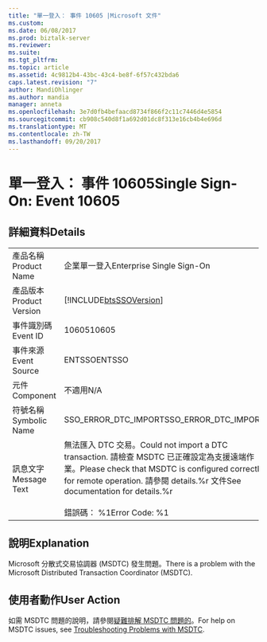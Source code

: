 ```yaml
---
title: "單一登入： 事件 10605 |Microsoft 文件"
ms.custom: 
ms.date: 06/08/2017
ms.prod: biztalk-server
ms.reviewer: 
ms.suite: 
ms.tgt_pltfrm: 
ms.topic: article
ms.assetid: 4c9812b4-43bc-43c4-be8f-6f57c432bda6
caps.latest.revision: "7"
author: MandiOhlinger
ms.author: mandia
manager: anneta
ms.openlocfilehash: 3e7d0fb4befaacd8734f866f2c11c7446d4e5854
ms.sourcegitcommit: cb908c540d8f1a692d01dc8f313e16cb4b4e696d
ms.translationtype: MT
ms.contentlocale: zh-TW
ms.lasthandoff: 09/20/2017
---
```

# <a name="single-sign-on-event-10605"></a><span data-ttu-id="d83e4-102">單一登入： 事件 10605</span><span class="sxs-lookup"><span data-stu-id="d83e4-102">Single Sign-On: Event 10605</span></span>
## <a name="details"></a><span data-ttu-id="d83e4-103">詳細資料</span><span class="sxs-lookup"><span data-stu-id="d83e4-103">Details</span></span>  
  
|||  
|-|-|  
|<span data-ttu-id="d83e4-104">產品名稱</span><span class="sxs-lookup"><span data-stu-id="d83e4-104">Product Name</span></span>|<span data-ttu-id="d83e4-105">企業單一登入</span><span class="sxs-lookup"><span data-stu-id="d83e4-105">Enterprise Single Sign-On</span></span>|  
|<span data-ttu-id="d83e4-106">產品版本</span><span class="sxs-lookup"><span data-stu-id="d83e4-106">Product Version</span></span>|[!INCLUDE[btsSSOVersion](../includes/btsssoversion-md.md)]|  
|<span data-ttu-id="d83e4-107">事件識別碼</span><span class="sxs-lookup"><span data-stu-id="d83e4-107">Event ID</span></span>|<span data-ttu-id="d83e4-108">10605</span><span class="sxs-lookup"><span data-stu-id="d83e4-108">10605</span></span>|  
|<span data-ttu-id="d83e4-109">事件來源</span><span class="sxs-lookup"><span data-stu-id="d83e4-109">Event Source</span></span>|<span data-ttu-id="d83e4-110">ENTSSO</span><span class="sxs-lookup"><span data-stu-id="d83e4-110">ENTSSO</span></span>|  
|<span data-ttu-id="d83e4-111">元件</span><span class="sxs-lookup"><span data-stu-id="d83e4-111">Component</span></span>|<span data-ttu-id="d83e4-112">不適用</span><span class="sxs-lookup"><span data-stu-id="d83e4-112">N/A</span></span>|  
|<span data-ttu-id="d83e4-113">符號名稱</span><span class="sxs-lookup"><span data-stu-id="d83e4-113">Symbolic Name</span></span>|<span data-ttu-id="d83e4-114">SSO_ERROR_DTC_IMPORT</span><span class="sxs-lookup"><span data-stu-id="d83e4-114">SSO_ERROR_DTC_IMPORT</span></span>|  
|<span data-ttu-id="d83e4-115">訊息文字</span><span class="sxs-lookup"><span data-stu-id="d83e4-115">Message Text</span></span>|<span data-ttu-id="d83e4-116">無法匯入 DTC 交易。</span><span class="sxs-lookup"><span data-stu-id="d83e4-116">Could not import a DTC transaction.</span></span> <span data-ttu-id="d83e4-117">請檢查 MSDTC 已正確設定為支援遠端作業。</span><span class="sxs-lookup"><span data-stu-id="d83e4-117">Please check that MSDTC is configured correctly for remote operation.</span></span> <span data-ttu-id="d83e4-118">請參閱 details.%r 文件</span><span class="sxs-lookup"><span data-stu-id="d83e4-118">See documentation for details.%r</span></span><br /><br /> <span data-ttu-id="d83e4-119">錯誤碼： %1</span><span class="sxs-lookup"><span data-stu-id="d83e4-119">Error Code: %1</span></span>|  
  
## <a name="explanation"></a><span data-ttu-id="d83e4-120">說明</span><span class="sxs-lookup"><span data-stu-id="d83e4-120">Explanation</span></span>  
 <span data-ttu-id="d83e4-121">Microsoft 分散式交易協調器 (MSDTC) 發生問題。</span><span class="sxs-lookup"><span data-stu-id="d83e4-121">There is a problem with the Microsoft Distributed Transaction Coordinator (MSDTC).</span></span>  
  
## <a name="user-action"></a><span data-ttu-id="d83e4-122">使用者動作</span><span class="sxs-lookup"><span data-stu-id="d83e4-122">User Action</span></span>  
 <span data-ttu-id="d83e4-123">如需 MSDTC 問題的說明，請參閱[疑難排解 MSDTC 問題的](../core/troubleshooting-problems-with-msdtc.md)。</span><span class="sxs-lookup"><span data-stu-id="d83e4-123">For help on MSDTC issues, see [Troubleshooting Problems with MSDTC](../core/troubleshooting-problems-with-msdtc.md).</span></span>